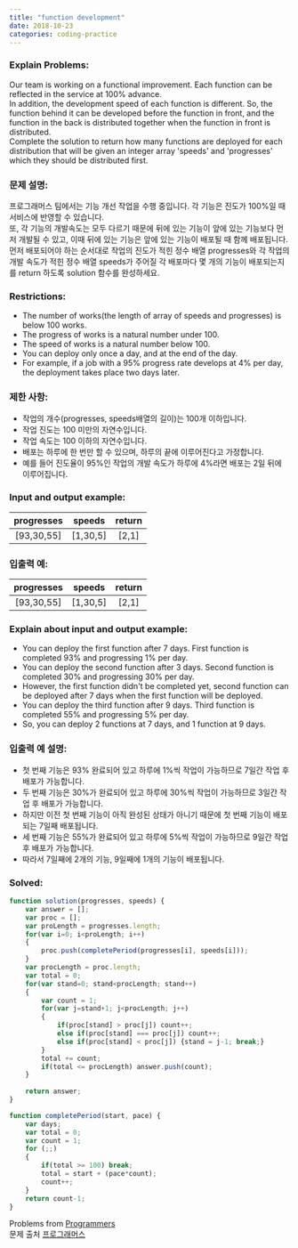 ```yaml
---
title: "function development"
date: 2018-10-23
categories: coding-practice
---
```


### Explain Problems:
Our team is working on a functional improvement. Each function can be reflected in the service at 100% advance. <br>
In addition, the development speed of each function is different. So, the function behind it can be developed before the function in front, and the function in the back is distributed together when the function in front is distributed.<br>
Complete the solution to return how many functions are deployed for each distribution that will be given an integer array 'speeds' and 'progresses' which they should be distributed first. <br>

### 문제 설명:
프로그래머스 팀에서는 기능 개선 작업을 수행 중입니다. 각 기능은 진도가 100%일 때 서비스에 반영할 수 있습니다. <br>
또, 각 기능의 개발속도는 모두 다르기 때문에 뒤에 있는 기능이 앞에 있는 기능보다 먼저 개발될 수 있고, 이때 뒤에 있는 기능은 앞에 있는 기능이 배포될 때 함께 배포됩니다. <br>
먼저 배포되어야 하는 순서대로 작업의 진도가 적힌 정수 배열 progresses와 각 작업의 개발 속도가 적힌 정수 배열 speeds가 주어질 각 배포마다 몇 개의 기능이 배포되는지를 return 하도록 solution 함수를 완성하세요. <br>

### Restrictions: 
- The number of works(the length of array of speeds and progresses) is below 100 works.
- The progress of works is a natural number under 100.
- The speed of works is a natural number below 100.
- You can deploy only once a day, and at the end of the day.
- For example, if a job with a 95% progress rate develops at 4% per day, the deployment takes place two days later.

### 제한 사항:
- 작업의 개수(progresses, speeds배열의 길이)는 100개 이하입니다.
- 작업 진도는 100 미만의 자연수입니다.
- 작업 속도는 100 이하의 자연수입니다.
- 배포는 하루에 한 번만 할 수 있으며, 하루의 끝에 이루어진다고 가정합니다.
- 예를 들어 진도율이 95%인 작업의 개발 속도가 하루에 4%라면 배포는 2일 뒤에 이루어집니다.

### Input and output example:
progresses|speeds|return
:--------:|:----:|:-----:
[93,30,55]|[1,30,5]|[2,1]

### 입출력 예:
progresses|speeds|return
:--------:|:----:|:-----:
[93,30,55]|[1,30,5]|[2,1]

### Explain about input and output example:
- You can deploy the first function after 7 days. First function is completed 93% and progressing 1% per day.
- You can deploy the second function after 3 days. Second function is completed 30% and progressing 30% per day.
- However, the first function didn't be completed yet, second function can be deployed after 7 days when the first function will be deployed.
- You can deploy the third function after 9 days. Third function is completed 55% and progressing 5% per day.
- So, you can deploy 2 functions at 7 days, and 1 function at 9 days.

### 입출력 예 설명: 
- 첫 번째 기능은 93% 완료되어 있고 하루에 1%씩 작업이 가능하므로 7일간 작업 후 배포가 가능합니다.
- 두 번째 기능은 30%가 완료되어 있고 하루에 30%씩 작업이 가능하므로 3일간 작업 후 배포가 가능합니다.
- 하지만 이전 첫 번째 기능이 아직 완성된 상태가 아니기 때문에 첫 번째 기능이 배포되는 7일째 배포됩니다.
- 세 번째 기능은 55%가 완료되어 있고 하루에 5%씩 작업이 가능하므로 9일간 작업 후 배포가 가능합니다.
- 따라서 7일째에 2개의 기능, 9일째에 1개의 기능이 배포됩니다.

### Solved:
```javascript
function solution(progresses, speeds) {
    var answer = [];
    var proc = [];
    var proLength = progresses.length;
    for(var i=0; i<proLength; i++)
    {
        proc.push(completePeriod(progresses[i], speeds[i]));
    }
    var procLength = proc.length;
    var total = 0;
    for(var stand=0; stand<procLength; stand++)
    {
        var count = 1;
        for(var j=stand+1; j<procLength; j++)
        {
            if(proc[stand] > proc[j]) count++;
            else if(proc[stand] === proc[j]) count++;
            else if(proc[stand] < proc[j]) {stand = j-1; break;}
        }
        total += count;
        if(total <= procLength) answer.push(count);
    }
    
    return answer;
}

function completePeriod(start, pace) {
    var days;
    var total = 0;
    var count = 1;
    for (;;)
    {
        if(total >= 100) break;
        total = start + (pace*count);
        count++;
    }
    return count-1;
}
```
Problems from [Programmers](https://programmers.co.kr/) <br>
문제 출처 [프로그래머스](https://programmers.co.kr/)
